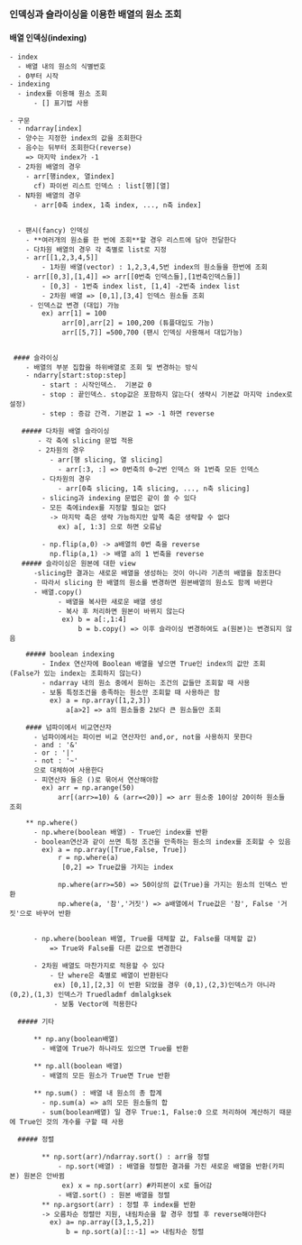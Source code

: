 ### 인덱싱과 슬라이싱을 이용한 배열의 원소 조회

  #### 배열 인덱싱(indexing)
    - index
      - 배열 내의 원소의 식별번호
      - 0부터 시작
    - indexing
      - index를 이용해 원소 조회
          - [] 표기법 사용
    
    - 구문
      - ndarray[index]
      - 양수는 지정한 index의 값을 조회한다
      - 음수는 뒤부터 조회한다(reverse)
        => 마지막 index가 -1 
      - 2차원 배열의 경우
        - arr[행index, 열index]
          cf) 파이썬 리스트 인덱스 : list[행][열]
      - N차원 배열의 경우
          - arr[0축 index, 1축 index, ..., n축 index]
          
          
      - 팬시(fancy) 인덱싱
        - **여러개의 원소를 한 번에 조회**할 경우 리스트에 담아 전달한다
        - 다차원 배열의 경우 각 축별로 list로 지정
        - arr[[1,2,3,4,5]]
            - 1차원 배열(vector) : 1,2,3,4,5번 index의 원소들을 한번에 조회
        - arr[[0,3],[1,4]] => arr[[0번축 인덱스들],[1번축인덱스들]]
            - [0,3] - 1번축 index list, [1,4] -2번축 index list
            - 2차원 배열 => [0,1],[3,4] 인덱스 원소들 조회
         - 인덱스값 변경 (대입) 가능
            ex) arr[1] = 100
                 arr[0],arr[2] = 100,200 (튜플대입도 가능)
                 arr[[5,7]] =500,700 (팬시 인덱싱 사용해서 대입가능)
                 
                 
     #### 슬라이싱
        - 배열의 부분 집합을 하위배열로 조회 및 변경하는 방식
        - ndarry[start:stop:step]
            - start : 시작인덱스.  기본값 0
            - stop : 끝인덱스. stop값은 포함하지 않는다( 생략시 기본값 마지막 index로 설정)
            - step : 증감 간격. 기본값 1 => -1 하면 reverse
       
       ##### 다차원 배열 슬라이싱
           - 각 축에 slicing 문법 적용
           - 2차원의 경우
              - arr[행 slicing, 열 slicing]
                - arr[:3, :] => 0번축의 0~2번 인덱스 와 1번축 모든 인덱스
            - 다차원의 경우
                - arr[0축 slicing, 1축 slicing, ..., n축 slicing]
            - slicing과 indexing 문법은 같이 쓸 수 있다
            - 모든 축에index를 지정할 필요는 없다
              -> 마지막 축은 생략 가능하지만 앞쪽 축은 생략할 수 없다
                ex) a[, 1:3] 으로 하면 오류남
                
            - np.flip(a,0) -> a배열의 0번 축을 reverse
              np.flip(a,1) -> 배열 a의 1 번축을 reverse
       ##### 슬라이싱은 원본에 대한 view
          -slicing한 결과는 새로운 배열을 생성하는 것이 아니라 기존의 배열을 참조한다
          - 따라서 slicing 한 배열의 원소를 변경하면 원본배열의 원소도 함께 바뀐다
          - 배열.copy()
                - 배열을 복사한 새로운 배열 생성
                - 복사 후 처리하면 원본이 바뀌지 않는다
                 ex) b = a[:,1:4]
                     b = b.copy() => 이후 슬라이싱 변경하여도 a(원본)는 변경되지 않음
                     
        ##### boolean indexing
            - Index 연산자에 Boolean 배열을 넣으면 True인 index의 값만 조회 (False가 있는 index는 조회하지 않는다)
            - ndarray 내의 원소 중에서 원하는 조건의 값들만 조회할 때 사용
            - 보통 특정조건을 충족하는 원소만 조회할 때 사용하곤 함
              ex) a = np.array([1,2,3])
                  a[a>2] => a의 원소들중 2보다 큰 원소들만 조회
                  
        #### 넘파이에서 비교연산자
          - 넘파이에서는 파이썬 비교 연산자인 and,or, not을 사용하지 못한다
          - and : '&'
          - or : '|'
          - not : '~' 
          으로 대체하여 사용한다
          - 피연산자 들은 ()로 묶어서 연산해야함
            ex) arr = np.arange(50)
                arr[(arr>=10) & (arr=<20)] => arr 원소중 10이상 20이하 원소들 조회
        
        ** np.where()
          - np.where(boolean 배열) - True인 index를 반환
          - boolean연산과 같이 쓰면 특정 조건을 만족하는 원소의 index를 조회할 수 있음
            ex) a = np.array([True,False, True])
                r = np.where(a)
                 [0,2] => True값을 가지는 index
                 
                np.where(arr>=50) => 50이상의 값(True)을 가지는 원소의 인덱스 반환
                np.where(a, '참','거짓') => a배열에서 True값은 '참', False '거짓'으로 바꾸어 반환
                

          - np.where(boolean 배열, True를 대체할 값, False를 대체할 값)
              => True와 False를 다른 값으로 변경한다
              
          - 2차원 배열도 마찬가지로 적용할 수 있다
              - 단 where은 축별로 배열이 반환된다
               ex) [0,1],[2,3] 이 반환 되었을 경우 (0,1),(2,3)인덱스가 아니라 (0,2),(1,3) 인덱스가 Truedladmf dmlalgksek
               - 보통 Vector에 적용한다
               
      ##### 기타
          
          ** np.any(boolean배열)
            - 배열에 True가 하나라도 있으면 True를 반환
           
          ** np.all(boolean 배열)
            - 배열의 모든 원소가 True면 True 반환

          ** np.sum() : 배열 내 원소의 총 합계
            - np.sum(a) => a의 모든 원소들의 합
            - sum(boolean배열) 일 경우 True:1, False:0 으로 처리하여 계산하기 때문에 True인 것의 개수를 구할 때 사용
      
      ##### 정렬
            
            ** np.sort(arr)/ndarray.sort() : arr을 정렬
                - np.sort(배열) : 배열을 정렬한 결과를 가진 새로운 배열을 반환(카피본) 원본은 안바뀜
                 ex) x = np.sort(arr) #카피본이 x로 들어감
                - 배열.sort() : 원본 배열을 정렬
            ** np.argsort(arr) : 정렬 후 index를 반환
            -> 오름차순 정렬만 지원, 내림차순을 할 경우 정렬 후 reverse해야한다
              ex) a= np.array([3,1,5,2])
                  b = np.sort(a)[::-1] => 내림차순 정렬
            
         
